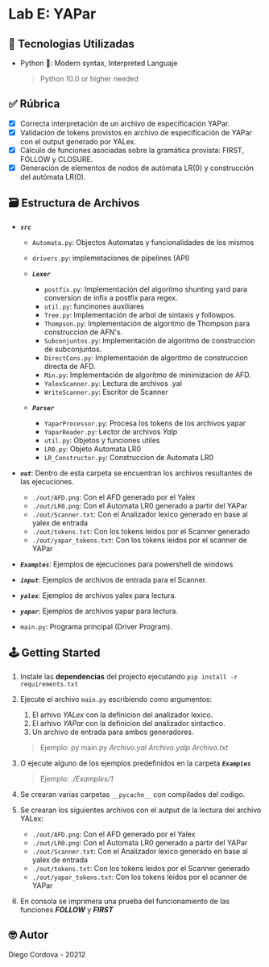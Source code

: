 # Lab E: YAPar

## 📡 Tecnologias Utilizadas

- Python 🐍: Modern syntax, Interpreted Languaje
  > Python 10.0 or higher needed

## ✅ Rúbrica

- [x] Correcta interpretación de un archivo de especificación YAPar.
- [x] Validación de tokens provistos en archivo de especificación de YAPar con el
output generado por YALex.
- [x] Cálculo de funciones asociadas sobre la gramática provista: FIRST, FOLLOW
y CLOSURE.
- [x] Generación de elementos de nodos de autómata LR(0) y construcción del
autómata LR(0).

## 🗃️ Estructura de Archivos

- ***`src`***

  - `Automata.py`: Objectos Automatas y funcionalidades de los mismos
  - `drivers.py`: implemetaciones de pipelines (API)

  - ***`Lexer`***
    - `postfix.py`: Implementación del algoritmo shunting yard para conversion de infix a postfix para regex.
    - `util.py`: funcinones auxiliares
    - `Tree.py`: Implementación de arbol de sintaxis y followpos.
    - `Thompson.py`: Implementación de algoritmo de Thompson para construccion de AFN's.
    - `Subconjuntos.py`: Implementación de algoritmo de construccion de subconjuntos.
    - `DirectCons.py`: Implementación de algoritmo de construccion directa de AFD.
    - `Min.py`: Implementación de algoritmo de minimizacion de AFD.
    - `YalexScanner.py`: Lectura de archivos .yal
    - `WriteScanner.py`: Escritor de Scanner

  - ***`Parser`***
    - `YaparProcessor.py`: Procesa los tokens de los archivos yapar
    - `YaparReader.py`: Lector de archivos *Yalp*
    - `util.py`: Objetos y funciones utiles
    - `LR0.py`: Objeto Automata LR0
    - `LR_Constructor.py`: Construccion de Automata LR0

- ***`out`***: Dentro de esta carpeta se encuentran los archivos resultantes de las ejecuciones.

  - `./out/AFD.png`: Con el AFD generado por el Yalex
  - `./out/LR0.png`: Con el Automata LR0 generado a partir del YAPar
  - `./out/Scanner.txt`: Con el Analizador lexico generado en base al yalex de entrada
  - `./out/tokens.txt`: Con los tokens leidos por el Scanner generado
  - `./out/yapar_tokens.txt`: Con los tokens leidos por el scanner de YAPar

- ***`Examples`***: Ejemplos de ejecuciones para powershell de windows
- ***`input`***: Ejemplos de archivos de entrada para el Scanner.
- ***`yalex`***: Ejemplos de archivos yalex para lectura.
- ***`yapar`***: Ejemplos de archivos yapar para lectura.

- `main.py`: Programa principal (Driver Program).

## 🕹️ Getting Started

1. Instale las **dependencias** del projecto ejecutando `pip install -r requirements.txt`
2. Ejecute el archivo `main.py` escribiendo como argumentos:
   1. El arhivo *YALex* con la definicíon del analizador lexico.
   2. El arhivo *YAPar* con la definicíon del analizador sintactico.
   3. Un archivo de entrada para ambos generadores.
    > Ejemplo: py main.py *Archivo.yal* *Archivo.yalp* *Archivo.txt*

3. O ejecute alguno de los ejemplos predefinidos en la carpeta ***`Examples`***
   > Ejemplo: *./Examples/1*

4. Se crearan varias carpetas `__pycache__` con compilados del codigo.
5. Se crearan los siguientes archivos con el autput de la lectura del archivo YALex:
     - `./out/AFD.png`: Con el AFD generado por el Yalex
     - `./out/LR0.png`: Con el Automata LR0 generado a partir del YAPar
     - `./out/Scanner.txt`: Con el Analizador lexico generado en base al yalex de entrada
     - `./out/tokens.txt`: Con los tokens leidos por el Scanner generado
     - `./out/yapar_tokens.txt`: Con los tokens leidos por el scanner de YAPar

6. En consola se imprimera una prueba del funcionamiento de las funciones ***FOLLOW*** y ***FIRST***

## 🤓 Autor

Diego Cordova - 20212
